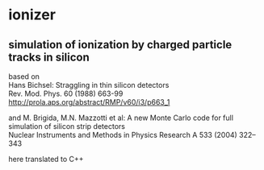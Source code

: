 
# ionizer

## simulation of ionization by charged particle tracks in silicon

based on  
Hans Bichsel: Straggling in thin silicon detectors  
Rev. Mod. Phys. 60 (1988) 663-99  
http://prola.aps.org/abstract/RMP/v60/i3/p663_1

and
M. Brigida, M.N. Mazzotti et al:
A new Monte Carlo code for full simulation of silicon strip detectors  
Nuclear Instruments and Methods in Physics Research A 533 (2004) 322–343

here translated to C++
